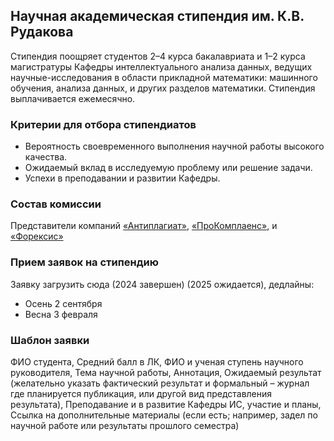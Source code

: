## Научная академическая стипендия им. К.В. Рудакова

Стипендия поощряет студентов 2–4 курса бакалавриата и 1–2 курса магистратуры Кафедры интеллектуального анализа данных, ведущих научные-исследования в области прикладной математики: машинного обучения, анализа данных, и других разделов математики. Стипендия выплачивается ежемесячно. 

### Критерии для отбора стипендиатов
* Вероятность своевременного выполнения научной работы высокого качества.
* Ожидаемый вклад в исследуемую проблему или решение задачи.
* Успехи в преподавании и развитии Кафедры.

### Состав комиссии
Представители компаний [«Антиплагиат»](https://antiplagiat.ru/), [«ПроКомплаенс»](https://www.forecsys.ru/%D0%BE-%D0%BA%D0%BE%D0%BC%D0%BF%D0%B0%D0%BD%D0%B8%D0%B8/), и [«Форексис»](https://forecsys.ru/)

### Прием заявок на стипендию
<!--[ --> 
Заявку загрузить сюда (2024 завершен) (2025 ожидается)<!--  ](https://www.overleaf.com/2952223929srbyhvyfpbhx#b06fd2) (2025 change to googe form) -->,  дедлайны:
* Осень 2 сентября
* Весна 3 февраля

### Шаблон заявки
ФИО студента, Средний балл в ЛК, ФИО и ученая ступень научного руководителя, Тема научной работы, Аннотация, Ожидаемый результат (желательно указать фактический результат и формальный – журнал где планируется публикация, или другой вид представления результата), Преподавание и в развитие Кафедры ИС, участие и планы, Ссылка на дополнительные материалы (если есть; например, задел по научной работе или результаты прошлого семестра)  
